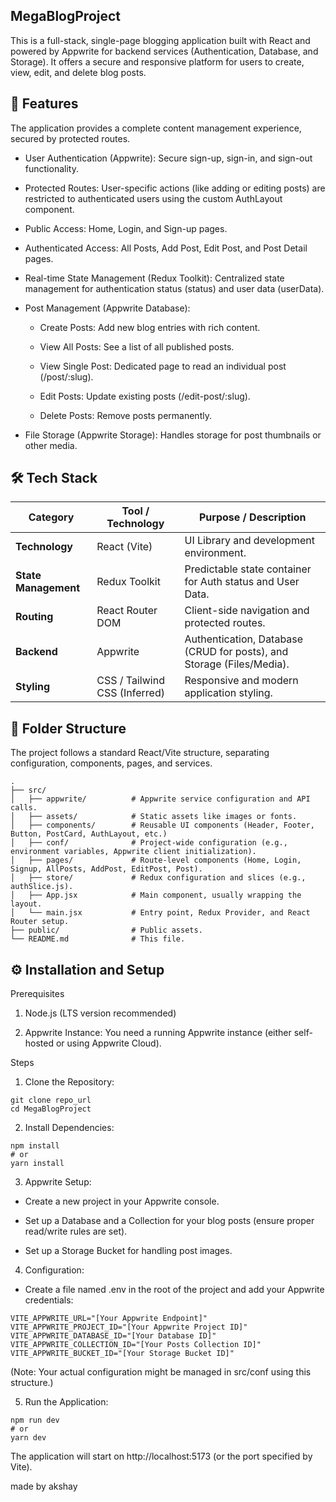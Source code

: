 ## MegaBlogProject

This is a full-stack, single-page blogging application built with React and powered by Appwrite for backend services (Authentication, Database, and Storage). It offers a secure and responsive platform for users to create, view, edit, and delete blog posts.

## 🚀 Features

The application provides a complete content management experience, secured by protected routes.

- User Authentication (Appwrite): Secure sign-up, sign-in, and sign-out functionality.

- Protected Routes: User-specific actions (like adding or editing posts) are restricted to authenticated users using the custom AuthLayout component.

- Public Access: Home, Login, and Sign-up pages.

- Authenticated Access: All Posts, Add Post, Edit Post, and Post Detail pages.

- Real-time State Management (Redux Toolkit): Centralized state management for authentication status (status) and user data (userData).

- Post Management (Appwrite Database):

  - Create Posts: Add new blog entries with rich content.

  - View All Posts: See a list of all published posts.

  - View Single Post: Dedicated page to read an individual post (/post/:slug).

  - Edit Posts: Update existing posts (/edit-post/:slug).

  - Delete Posts: Remove posts permanently.

- File Storage (Appwrite Storage): Handles storage for post thumbnails or other media.

## 🛠️ Tech Stack

| **Category**         | **Tool / Technology**         | **Purpose / Description**                                             |
| -------------------- | ----------------------------- | --------------------------------------------------------------------- |
| **Technology**       | React (Vite)                  | UI Library and development environment.                               |
| **State Management** | Redux Toolkit                 | Predictable state container for Auth status and User Data.            |
| **Routing**          | React Router DOM              | Client-side navigation and protected routes.                          |
| **Backend**          | Appwrite                      | Authentication, Database (CRUD for posts), and Storage (Files/Media). |
| **Styling**          | CSS / Tailwind CSS (Inferred) | Responsive and modern application styling.                            |

## 📁 Folder Structure

The project follows a standard React/Vite structure, separating configuration, components, pages, and services.

```
.
├── src/
│   ├── appwrite/          # Appwrite service configuration and API calls.
│   ├── assets/            # Static assets like images or fonts.
│   ├── components/        # Reusable UI components (Header, Footer, Button, PostCard, AuthLayout, etc.)
│   ├── conf/              # Project-wide configuration (e.g., environment variables, Appwrite client initialization).
│   ├── pages/             # Route-level components (Home, Login, Signup, AllPosts, AddPost, EditPost, Post).
│   ├── store/             # Redux configuration and slices (e.g., authSlice.js).
│   ├── App.jsx            # Main component, usually wrapping the layout.
│   └── main.jsx           # Entry point, Redux Provider, and React Router setup.
├── public/                # Public assets.
└── README.md              # This file.

```

## ⚙️ Installation and Setup

Prerequisites

1. Node.js (LTS version recommended)

2. Appwrite Instance: You need a running Appwrite instance (either self-hosted or using Appwrite Cloud).

Steps

1. Clone the Repository:

```
git clone repo_url
cd MegaBlogProject
```

2. Install Dependencies:

```
npm install
# or
yarn install
```

3. Appwrite Setup:

- Create a new project in your Appwrite console.

- Set up a Database and a Collection for your blog posts (ensure proper read/write rules are set).

- Set up a Storage Bucket for handling post images.

4. Configuration:

- Create a file named .env in the root of the project and add your Appwrite credentials:

```
VITE_APPWRITE_URL="[Your Appwrite Endpoint]"
VITE_APPWRITE_PROJECT_ID="[Your Appwrite Project ID]"
VITE_APPWRITE_DATABASE_ID="[Your Database ID]"
VITE_APPWRITE_COLLECTION_ID="[Your Posts Collection ID]"
VITE_APPWRITE_BUCKET_ID="[Your Storage Bucket ID]"
```

(Note: Your actual configuration might be managed in src/conf using this structure.)

5. Run the Application:

```
npm run dev
# or
yarn dev
```

The application will start on http://localhost:5173 (or the port specified by Vite).

made by akshay

